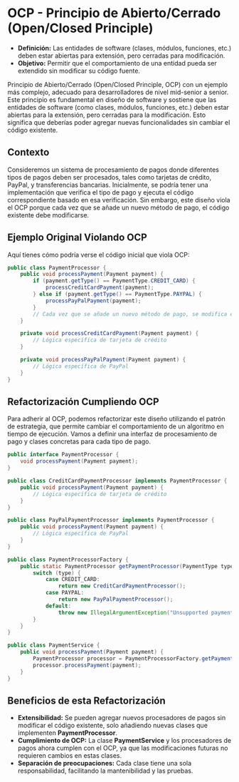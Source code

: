 # **OCP - Principio de Abierto/Cerrado (Open/Closed Principle)**
*   **Definición:** Las entidades de software (clases, módulos, funciones, etc.) deben estar abiertas para extensión, pero cerradas para modificación.
*   **Objetivo:** Permitir que el comportamiento de una entidad pueda ser extendido sin modificar su código fuente.

Principio de Abierto/Cerrado (Open/Closed Principle, OCP) con un ejemplo más complejo, adecuado para desarrolladores de nivel mid-senior a senior. Este principio es fundamental en diseño de software y sostiene que las entidades de software (como clases, módulos, funciones, etc.) deben estar abiertas para la extensión, pero cerradas para la modificación. Esto significa que deberías poder agregar nuevas funcionalidades sin cambiar el código existente.

## Contexto

Consideremos un sistema de procesamiento de pagos donde diferentes tipos de pagos deben ser procesados, tales como tarjetas de crédito, PayPal, y transferencias bancarias. Inicialmente, se podría tener una implementación que verifica el tipo de pago y ejecuta el código correspondiente basado en esa verificación. Sin embargo, este diseño viola el OCP porque cada vez que se añade un nuevo método de pago, el código existente debe modificarse.

## Ejemplo Original Violando OCP

Aquí tienes cómo podría verse el código inicial que viola OCP:
```java
public class PaymentProcessor {
    public void processPayment(Payment payment) {
        if (payment.getType() == PaymentType.CREDIT_CARD) {
            processCreditCardPayment(payment);
        } else if (payment.getType() == PaymentType.PAYPAL) {
            processPayPalPayment(payment);
        }
        // Cada vez que se añade un nuevo método de pago, se modifica este método.
    }

    private void processCreditCardPayment(Payment payment) {
        // Lógica específica de tarjeta de crédito
    }

    private void processPayPalPayment(Payment payment) {
        // Lógica específica de PayPal
    }
}

```
## Refactorización Cumpliendo OCP

Para adherir al OCP, podemos refactorizar este diseño utilizando el patrón de estrategia, que permite cambiar el comportamiento de un algoritmo en tiempo de ejecución. Vamos a definir una interfaz de procesamiento de pago y clases concretas para cada tipo de pago.

```java
public interface PaymentProcessor {
    void processPayment(Payment payment);
}

public class CreditCardPaymentProcessor implements PaymentProcessor {
    public void processPayment(Payment payment) {
        // Lógica específica de tarjeta de crédito
    }
}

public class PayPalPaymentProcessor implements PaymentProcessor {
    public void processPayment(Payment payment) {
        // Lógica específica de PayPal
    }
}

public class PaymentProcessorFactory {
    public static PaymentProcessor getPaymentProcessor(PaymentType type) {
        switch (type) {
            case CREDIT_CARD:
                return new CreditCardPaymentProcessor();
            case PAYPAL:
                return new PayPalPaymentProcessor();
            default:
                throw new IllegalArgumentException("Unsupported payment type");
        }
    }
}

```

```java
public class PaymentService {
    public void processPayment(Payment payment) {
        PaymentProcessor processor = PaymentProcessorFactory.getPaymentProcessor(payment.getType());
        processor.processPayment(payment);
    }
}

```
## Beneficios de esta Refactorización

*   **Extensibilidad:** Se pueden agregar nuevos procesadores de pagos sin modificar el código existente, solo añadiendo nuevas clases que implementen **PaymentProcessor**.
*   **Cumplimiento de OCP:** La clase **PaymentService** y los procesadores de pagos ahora cumplen con el OCP, ya que las modificaciones futuras no requieren cambios en estas clases.
*   **Separación de preocupaciones:** Cada clase tiene una sola responsabilidad, facilitando la mantenibilidad y las pruebas.
